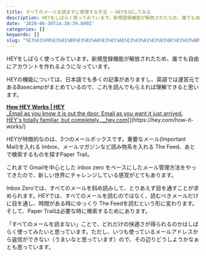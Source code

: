 ```yaml
---
title: すべてのメールを読まずに管理する手法 — HEYを試してみる
description: HEYをしばらく使ってみています。新規登録機能が解放されたため、誰でも自由にアカウントを作れるようになっています。
date: '2020-06-30T14:30:39.890Z'
categories: []
keywords: []
slug: "%E3%81%99%E3%81%B9%E3%81%A6%E3%81%AE%E3%83%A1%E3%83%BC%E3%83%AB%E3%82%92%E8%AA%AD%E3%81%BE%E3%81%9A%E3%81%AB%E7%AE%A1%E7%90%86%E3%81%99%E3%82%8B%E6..."
---
```

HEYをしばらく使ってみています。新規登録機能が解放されたため、誰でも自由にアカウントを作れるようになっています。

HEYの機能については、日本語でも多くの記事がありますし、英語では運営元であるBasecampがまとめているので、これを読んでもらえれば理解できると思います。

[**How HEY Works | HEY**  
_Email as you know it is out the door. Email as you want it just arrived. HEY's totally familiar, but completely…_hey.com](https://hey.com/how-it-works/ "https://hey.com/how-it-works/")[](https://hey.com/how-it-works/)

HEYが特徴的なのは、3つのメールボックスです。重要なメール(Important Mail)を入れる Imbox、メールマガジンなど読み物系を入れる The Feed、あとで検索するものを探すPaper Trail。

これまで Gmailを中心とした inbox zero をベースにしたメール管理方法をやってきたので、新しい世界にチャレンジしている感覚がとてもあります。

Inbox Zeroでは、すべてのメールを斜め読みして、とりあえず目を通すことが求められます。HEYでは、すべてのメールを読むのではなく、読むべきメールだけに目を通し、時間がある時にゆっくり The Feedを読むという形に変わります。そして、Paper Trailは必要な時に検索するためにあります。

「すべてのメールを読まない」ことで、どれだけの快適さが得られるのかはしばらく使ってみたいと思っています。ただし、いつも使っているメールアドレスから返信ができない（うまいなと思っています）ので、その辺りどうしようかなぁとも思っています。